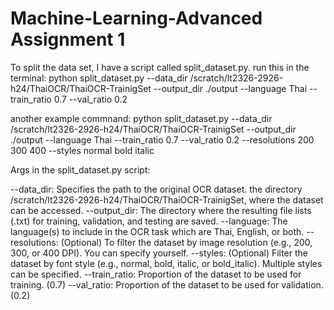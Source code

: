 # Machine-Learning-Advanced Assignment 1 
To split the data set, I have a script called split_dataset.py. 
run this in the terminal:
python split_dataset.py --data_dir /scratch/lt2326-2926-h24/ThaiOCR/ThaiOCR-TrainigSet --output_dir ./output --language Thai --train_ratio 0.7 --val_ratio 0.2

another example commnand:
python split_dataset.py --data_dir /scratch/lt2326-2926-h24/ThaiOCR/ThaiOCR-TrainigSet --output_dir ./output --language Thai --train_ratio 0.7 --val_ratio 0.2 --resolutions 200 300 400 --styles normal bold italic

Args in the split_dataset.py script:

--data_dir: Specifies the path to the original OCR dataset. the directory /scratch/lt2326-2926-h24/ThaiOCR/ThaiOCR-TrainigSet, where the dataset can be accessed. 
--output_dir: The directory where the resulting file lists (.txt) for training, validation,  and testing are saved.
--language: The language(s) to include in the OCR task which are Thai, English, or both. 
--resolutions: (Optional) To filter the dataset by image resolution (e.g., 200, 300, or 400 DPI). You can specify yourself. 
--styles: (Optional) Filter the dataset by font style (e.g., normal, bold, italic, or bold_italic). Multiple styles can be specified.
--train_ratio: Proportion of the dataset to be used for training. (0.7)
--val_ratio: Proportion of the dataset to be used for validation. (0.2) 


